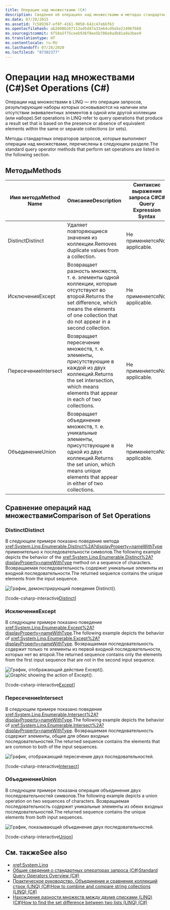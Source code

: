 ```yaml
---
title: Операции над множествами (C#)
description: Сведения об операциях над множествами и методах стандартных операторов запроса, которые выполняют такие операции в LINQ при программировании на C#.
ms.date: 07/20/2015
ms.assetid: 7c589367-ef8f-4161-9050-642c47e6bf63
ms.openlocfilehash: ab2608b267113ad5d47a33e64cd9a5e21496f668
ms.sourcegitcommit: 6f58a5f75ceeb936f8ee5b786e9adb81a9a3bee9
ms.translationtype: HT
ms.contentlocale: ru-RU
ms.lasthandoff: 07/28/2020
ms.locfileid: "87302377"
---
```

# <a name="set-operations-c"></a><span data-ttu-id="006fe-103">Операции над множествами (C#)</span><span class="sxs-lookup"><span data-stu-id="006fe-103">Set Operations (C#)</span></span>
<span data-ttu-id="006fe-104">Операции над множествами в LINQ — это операции запросов, результирующие наборы которых основываются на наличии или отсутствии эквивалентных элементов в одной или другой коллекции (или наборе).</span><span class="sxs-lookup"><span data-stu-id="006fe-104">Set operations in LINQ refer to query operations that produce a result set that is based on the presence or absence of equivalent elements within the same or separate collections (or sets).</span></span>  
  
 <span data-ttu-id="006fe-105">Методы стандартных операторов запросов, которые выполняют операции над множествами, перечислены в следующем разделе.</span><span class="sxs-lookup"><span data-stu-id="006fe-105">The standard query operator methods that perform set operations are listed in the following section.</span></span>  
  
## <a name="methods"></a><span data-ttu-id="006fe-106">Методы</span><span class="sxs-lookup"><span data-stu-id="006fe-106">Methods</span></span>  
  
|<span data-ttu-id="006fe-107">Имя метода</span><span class="sxs-lookup"><span data-stu-id="006fe-107">Method Name</span></span>|<span data-ttu-id="006fe-108">Описание</span><span class="sxs-lookup"><span data-stu-id="006fe-108">Description</span></span>|<span data-ttu-id="006fe-109">Синтаксис выражения запроса C#</span><span class="sxs-lookup"><span data-stu-id="006fe-109">C# Query Expression Syntax</span></span>|<span data-ttu-id="006fe-110">Дополнительные сведения</span><span class="sxs-lookup"><span data-stu-id="006fe-110">More Information</span></span>|  
|-----------------|-----------------|---------------------------------|----------------------|  
|<span data-ttu-id="006fe-111">Distinct</span><span class="sxs-lookup"><span data-stu-id="006fe-111">Distinct</span></span>|<span data-ttu-id="006fe-112">Удаляет повторяющиеся значения из коллекции.</span><span class="sxs-lookup"><span data-stu-id="006fe-112">Removes duplicate values from a collection.</span></span>|<span data-ttu-id="006fe-113">Не применяется</span><span class="sxs-lookup"><span data-stu-id="006fe-113">Not applicable.</span></span>|<xref:System.Linq.Enumerable.Distinct%2A?displayProperty=nameWithType><br /><br /> <xref:System.Linq.Queryable.Distinct%2A?displayProperty=nameWithType>|  
|<span data-ttu-id="006fe-114">Исключения</span><span class="sxs-lookup"><span data-stu-id="006fe-114">Except</span></span>|<span data-ttu-id="006fe-115">Возвращает разность множеств, т. е. элементы одной коллекции, которые отсутствуют во второй.</span><span class="sxs-lookup"><span data-stu-id="006fe-115">Returns the set difference, which means the elements of one collection that do not appear in a second collection.</span></span>|<span data-ttu-id="006fe-116">Не применяется</span><span class="sxs-lookup"><span data-stu-id="006fe-116">Not applicable.</span></span>|<xref:System.Linq.Enumerable.Except%2A?displayProperty=nameWithType><br /><br /> <xref:System.Linq.Queryable.Except%2A?displayProperty=nameWithType>|  
|<span data-ttu-id="006fe-117">Пересечение</span><span class="sxs-lookup"><span data-stu-id="006fe-117">Intersect</span></span>|<span data-ttu-id="006fe-118">Возвращает пересечение множеств, т. е. элементы, присутствующие в каждой из двух коллекций.</span><span class="sxs-lookup"><span data-stu-id="006fe-118">Returns the set intersection, which means elements that appear in each of two collections.</span></span>|<span data-ttu-id="006fe-119">Не применяется</span><span class="sxs-lookup"><span data-stu-id="006fe-119">Not applicable.</span></span>|<xref:System.Linq.Enumerable.Intersect%2A?displayProperty=nameWithType><br /><br /> <xref:System.Linq.Queryable.Intersect%2A?displayProperty=nameWithType>|  
|<span data-ttu-id="006fe-120">Объединение</span><span class="sxs-lookup"><span data-stu-id="006fe-120">Union</span></span>|<span data-ttu-id="006fe-121">Возвращает объединение множеств, т. е. уникальные элементы, присутствующие в одной из двух коллекций.</span><span class="sxs-lookup"><span data-stu-id="006fe-121">Returns the set union, which means unique elements that appear in either of two collections.</span></span>|<span data-ttu-id="006fe-122">Не применяется</span><span class="sxs-lookup"><span data-stu-id="006fe-122">Not applicable.</span></span>|<xref:System.Linq.Enumerable.Union%2A?displayProperty=nameWithType><br /><br /> <xref:System.Linq.Queryable.Union%2A?displayProperty=nameWithType>|  
  
## <a name="comparison-of-set-operations"></a><span data-ttu-id="006fe-123">Сравнение операций над множествами</span><span class="sxs-lookup"><span data-stu-id="006fe-123">Comparison of Set Operations</span></span>  
  
### <a name="distinct"></a><span data-ttu-id="006fe-124">Distinct</span><span class="sxs-lookup"><span data-stu-id="006fe-124">Distinct</span></span>  
 <span data-ttu-id="006fe-125">В следующем примере показано поведение метода <xref:System.Linq.Enumerable.Distinct%2A?displayProperty=nameWithType> применительно к последовательности символов.</span><span class="sxs-lookup"><span data-stu-id="006fe-125">The following example depicts the behavior of the <xref:System.Linq.Enumerable.Distinct%2A?displayProperty=nameWithType> method on a sequence of characters.</span></span> <span data-ttu-id="006fe-126">Возвращаемая последовательность содержит уникальные элементы из входной последовательности.</span><span class="sxs-lookup"><span data-stu-id="006fe-126">The returned sequence contains the unique elements from the input sequence.</span></span>  
  
 ![График, демонстрирующий поведение Distinct&#40;&#41;.](./media/set-operations/distinct-method-behavior.png)  

 [!code-csharp-interactive[Distinct](~/samples/snippets/csharp/VS_Snippets_VBCSharp/CsLINQSetOperation/CS/SetOperation.cs#1)]
  
### <a name="except"></a><span data-ttu-id="006fe-128">Исключения</span><span class="sxs-lookup"><span data-stu-id="006fe-128">Except</span></span>  
 <span data-ttu-id="006fe-129">В следующем примере показано поведение <xref:System.Linq.Enumerable.Except%2A?displayProperty=nameWithType>.</span><span class="sxs-lookup"><span data-stu-id="006fe-129">The following example depicts the behavior of <xref:System.Linq.Enumerable.Except%2A?displayProperty=nameWithType>.</span></span> <span data-ttu-id="006fe-130">Возвращаемая последовательность содержит только те элементы из первой входной последовательности, которых нет во второй.</span><span class="sxs-lookup"><span data-stu-id="006fe-130">The returned sequence contains only the elements from the first input sequence that are not in the second input sequence.</span></span>  
  
 <span data-ttu-id="006fe-131">![График, отображающий действие Except&#40;&#41;.](./media/set-operations/except-behavior-graphic.png "Демонстрирует поведение Except.")</span><span class="sxs-lookup"><span data-stu-id="006fe-131">![Graphic showing the action of Except&#40;&#41;.](./media/set-operations/except-behavior-graphic.png "Shows the behavior of Except.")</span></span>  
  
[!code-csharp-interactive[Except](~/samples/snippets/csharp/VS_Snippets_VBCSharp/CsLINQSetOperation/CS/SetOperation.cs#2)]

### <a name="intersect"></a><span data-ttu-id="006fe-132">Пересечение</span><span class="sxs-lookup"><span data-stu-id="006fe-132">Intersect</span></span>  
 <span data-ttu-id="006fe-133">В следующем примере показано поведение <xref:System.Linq.Enumerable.Intersect%2A?displayProperty=nameWithType>.</span><span class="sxs-lookup"><span data-stu-id="006fe-133">The following example depicts the behavior of <xref:System.Linq.Enumerable.Intersect%2A?displayProperty=nameWithType>.</span></span> <span data-ttu-id="006fe-134">Возвращаемая последовательность содержит элементы, общие для обеих входных последовательностей.</span><span class="sxs-lookup"><span data-stu-id="006fe-134">The returned sequence contains the elements that are common to both of the input sequences.</span></span>  
  
 ![График, отображающий пересечение двух последовательностей.](./media/set-operations/intersection-two-sequences.png)  

[!code-csharp-interactive[Intersect](~/samples/snippets/csharp/VS_Snippets_VBCSharp/CsLINQSetOperation/CS/SetOperation.cs#3)]

### <a name="union"></a><span data-ttu-id="006fe-136">Объединение</span><span class="sxs-lookup"><span data-stu-id="006fe-136">Union</span></span>  
 <span data-ttu-id="006fe-137">В следующем примере показана операция объединения двух последовательностей символов.</span><span class="sxs-lookup"><span data-stu-id="006fe-137">The following example depicts a union operation on two sequences of characters.</span></span> <span data-ttu-id="006fe-138">Возвращаемая последовательность содержит уникальные элементы из обеих входных последовательностей.</span><span class="sxs-lookup"><span data-stu-id="006fe-138">The returned sequence contains the unique elements from both input sequences.</span></span>  
  
 ![График, показывающий объединение двух последовательностей.](./media/set-operations/union-operation-two-sequences.png)  

[!code-csharp-interactive[Union](~/samples/snippets/csharp/VS_Snippets_VBCSharp/CsLINQSetOperation/CS/SetOperation.cs#4)]

## <a name="see-also"></a><span data-ttu-id="006fe-140">См. также</span><span class="sxs-lookup"><span data-stu-id="006fe-140">See also</span></span>

- <xref:System.Linq>
- [<span data-ttu-id="006fe-141">Общие сведения о стандартных операторах запроса (C#)</span><span class="sxs-lookup"><span data-stu-id="006fe-141">Standard Query Operators Overview (C#)</span></span>](./standard-query-operators-overview.md)
- [<span data-ttu-id="006fe-142">Практическое руководство. Объединение и сравнение коллекций строк (LINQ) (C#)</span><span class="sxs-lookup"><span data-stu-id="006fe-142">How to combine and compare string collections (LINQ) (C#)</span></span>](./how-to-combine-and-compare-string-collections-linq.md)
- [<span data-ttu-id="006fe-143">Нахождение разности множеств между двумя списками (LINQ) (C#)</span><span class="sxs-lookup"><span data-stu-id="006fe-143">How to find the set difference between two lists (LINQ) (C#)</span></span>](./how-to-find-the-set-difference-between-two-lists-linq.md)
